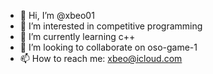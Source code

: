- 👋 Hi, I’m @xbeo01
- 👀 I’m interested in competitive programming
- 🌱 I’m currently learning c++
- 💞️ I’m looking to collaborate on oso-game-1
- 📫 How to reach me: xbeo@icloud.com

<!---
xbeo01/xbeo01 is a ✨ special ✨ repository because its `README.md` (this file) appears on your GitHub profile.
You can click the Preview link to take a look at your changes.
--->
